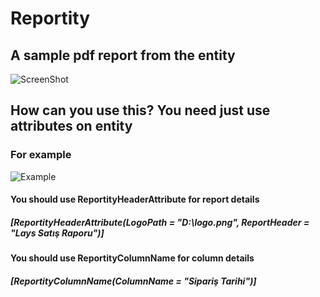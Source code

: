 # Reportity

## A sample pdf report from the entity

![ScreenShot](https://user-images.githubusercontent.com/3394985/161338168-d27d3d1c-e0c6-4bb3-951b-442af5ee5614.png)

## How can you use this? You need just use attributes on entity

### For example

![Example](https://user-images.githubusercontent.com/3394985/161338884-37bb599a-55b7-48dc-b529-362ed7fb115b.jpg)

#### You should use ReportityHeaderAttribute for report details

##### [ReportityHeaderAttribute(LogoPath = "D:\\logo.png", ReportHeader = "Lays Satış Raporu")]

#### You should use ReportityColumnName for column details

##### [ReportityColumnName(ColumnName = "Sipariş Tarihi")]

